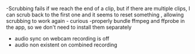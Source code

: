 -Scrubbing fails if we reach the end of a clip, but if there are multiple clips, I can scrub back to the first one and it seems to reset something , allowing scrubbing to work again - curious
-properly bundle ffmpeg and ffprobe in the app, so we don't need to install them separately
- audio sync on webcam recording is off
- audio non existent on combined recording